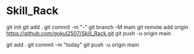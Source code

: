 # Skill_Rack
git init git add . 
git commit -m "-" 
git branch -M main 
git remote add origin https://github.com/gokul2507/Skill_Rack.git 
git push -u origin main

git add . 
git commit -m "today" 
git push -u origin main